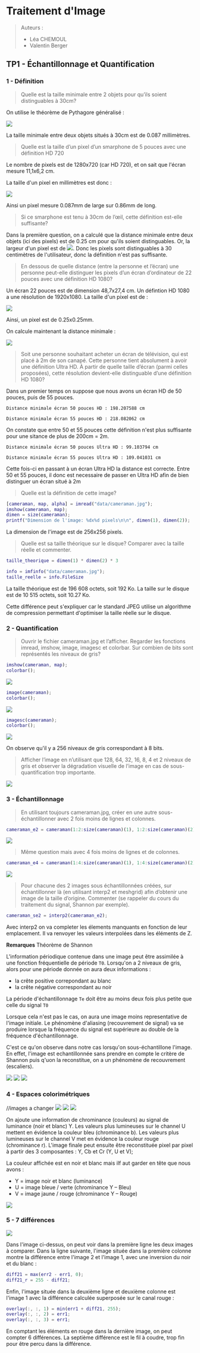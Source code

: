 # Traitement d'Image

> Auteurs :
>
> * Léa CHEMOUL
> * Valentin Berger

## TP1 - Échantillonnage et Quantification

### 1 - Définition

> Quelle est la taille minimale entre 2 objets pour qu’ils soient distinguables à 30cm?

On utilise le théorème de Pythagore généralisé :

![](https://latex.codecogs.com/svg.latex?a^2&space;=&space;b^2&space;&plus;&space;c^2&space;-&space;2&space;b&space;c&space;\cos(\alpha)\\&space;=&space;30^2&space;&plus;&space;30^2&space;-&space;2&space;\cdot&space;30&space;\cdot&space;30&space;\cdot&space;cos(\frac{1}{60})\\&space;=&space;0.008727&space;\text{&space;cm})

La taille minimale entre deux objets situés à 30cm est de 0.087 millimètres.

> Quelle est la taille d’un pixel d’un smarphone de 5 pouces avec une définition HD 720

Le nombre de pixels est de 1280x720 (car HD 720), et on sait que l'écran mesure 11,1x6,2 cm.

La taille d'un pixel en millimètres est donc :

![](https://latex.codecogs.com/svg.latex?\frac{111}{1280},&space;\frac{620}{720}&space;=&space;0.086719,&space;0.861111)

Ainsi un pixel mesure 0.087mm de large sur 0.86mm de long.

>  Si ce smarphone est tenu à 30cm de l’œil, cette définition est-elle suffisante?

Dans la première question, on a calculé que la distance minimale entre deux objets (ici des pixels) est de 0.25 cm pour qu'ils soient distinguables. Or, la largeur d'un pixel est de ![](https://latex.codecogs.com/svg.latex?\inline&space;0.008&space;\text{&space;cm},&space;0.086&space;\text{&space;cm}&space;\lt&space;0.0087&space;\text{&space;cm}). Donc les pixels sont distinguables à 30 centimètres de l'utilisateur, donc la définition n'est pas suffisante.

> En dessous de quelle distance (entre la personne et l’écran) une personne peut-elle distinguer les pixels d’un écran d’ordinateur de 22 pouces avec une définition HD 1080?

Un écran 22 pouces est de dimension 48,7x27,4 cm. Un défintion HD 1080 a une résolution de 1920x1080. La taille d'un pixel est de :

![](https://latex.codecogs.com/svg.latex?\frac{487}{1920},&space;\frac{274}{1080}&space;=&space;0.253646,&space;0.253704)

Ainsi, un pixel est de 0.25x0.25mm.

On calcule maintenant la distance minimale :

![](https://latex.codecogs.com/svg.latex?a^2&space;=&space;2&space;d^2&space;-&space;2&space;d^2&space;\cos(\frac{1}{60})&space;\quad&space;\text{&space;avec&space;}&space;d&space;\text{&space;étant&space;la&space;distance&space;}&space;(d&space;:=&space;b&space;=&space;c)\\&space;a^2&space;=&space;2&space;d^2&space;(1&space;-&space;\cos(\frac{1}{60}))\\&space;\Leftrightarrow&space;d^2&space;=&space;2&space;\frac{a^2}{1&space;-&space;\cos(\frac{1}{60})}\\&space;\Leftrightarrow&space;d&space;=&space;\sqrt{\frac{a^2}{2&space;(1&space;-&space;\cos(\frac{1}{60}))}})

> Soit une personne souhaitant acheter un écran de télévision, qui est placé à 2m de son canapé.
Cette personne tient absolument à avoir une définition Ultra HD. À partir de quelle taille
d’écran (parmi celles proposées), cette résolution devient-elle distinguable d’une définition HD
1080?

Dans un premier temps on suppose que nous avons un écran HD de 50 pouces, puis de 55 pouces.

```
Distance minimale écran 50 pouces HD : 198.207588 cm

Distance minimale écran 55 pouces HD : 218.082062 cm
```

On constate que entre 50 et 55 pouces cette définition n'est plus suffisante pour une sitance de plus de 200cm = 2m.

```
Distance minimale écran 50 pouces Ultra HD : 99.103794 cm

Distance minimale écran 55 pouces Ultra HD : 109.041031 cm
```

Cette fois-ci en passant à un écran Ultra HD la distance est correcte.
Entre 50 et 55 pouces, il donc est necessaire de passer en Ultra HD afin de bien distinguer un écran situé à 2m

> Quelle est la définition de cette image?

```matlab
[cameraman, map, alpha] = imread("data/cameraman.jpg");
imshow(cameraman, map);
dimen = size(cameraman);
printf("Dimension de l'image: %dx%d pixels\n\n", dimen(1), dimen(2));
```

La dimension de l'image est de 256x256 pixels.

> Quelle est sa taille théorique sur le disque? Comparer avec la taille réelle et commenter.

```matlab
taille_theorique = dimen(1) * dimen(2) * 3

info = imfinfo("data/cameraman.jpg");
taille_reelle = info.FileSize
```

La taille théorique est de 196 608 octets, soit 192 Ko.
La taille sur le disque est de 10 515 octets, soit 10.27 Ko.

Cette différence peut s'expliquer car le standard JPEG utilise un algorithme de compression permettant d'optimiser la taille réelle sur le disque.

### 2 - Quantification

> Ouvrir le fichier cameraman.jpg et l’afficher. Regarder les fonctions imread, imshow, image, imagesc et colorbar. Sur combien de bits sont représentés les niveaux de gris?

```matlab
imshow(cameraman, map);
colorbar();
```

![](output/cameraman-imshow.png)

```matlab
image(cameraman);
colorbar();
```

![](output/cameraman-image.png)

```matlab
imagesc(cameraman);
colorbar();
```

![](output/cameraman-imagesc.png)

On observe qu'il y a 256 niveaux de gris correspondant à 8 bits.

> Afficher l’image en n’utilisant que 128, 64, 32, 16, 8, 4 et 2 niveaux de gris et observer la dégradation visuelle de l’image en cas de sous-quantification trop importante.

![](output/cameraman-niveaux-gris.png)

### 3 - Échantillonnage

> En utilisant toujours cameraman.jpg, créer en une autre sous-échantillonner avec 2 fois moins de lignes et colonnes.

```matlab
cameraman_e2 = cameraman(1:2:size(cameraman)(1), 1:2:size(cameraman)(2));
```

![](output/cameraman-sous-ech2.png)

> Même question mais avec 4 fois moins de lignes et de colonnes.

```matlab
cameraman_e4 = cameraman(1:4:size(cameraman)(1), 1:4:size(cameraman)(2));
```

![](output/cameraman-sous-ech4.png)

> Pour chacune des 2 images sous échantillonnées créées, sur échantillonner là (en utilisant interp2 et meshgrid) afin d’obtenir une image de la taille d’origine. Commenter (se rappeler du cours du traitement du signal, Shannon par exemple).

```matlab
cameraman_se2 = interp2(cameraman_e2);
```

Avec interp2 on va completer les élements manquants en fonction de leur emplacement.
Il va renvoyer les valeurs interpolées dans les éléments de Z.

**Remarques** Théorème de Shannon

L'information périodique contenue dans une image peut être assimilée à une fonction fréquentielle
de période `T0`.
Lorsqu'on a 2 niveaux de gris, alors pour une période donnée on aura deux informations :
- la crête positive correpondant au blanc
- la crête négative correspondant au noir

La période d'échantillonnage `Te` doit être au moins deux fois plus petite que celle du signal `T0`

Lorsque cela n'est pas le cas, on aura une image moins representative de l'image initiale.
Le phénomène d'aliasing (recouvrement de signal) va se produire lorsque la fréquence du signal est
supérieure au double de la fréquence d'échantillonnage.

C'est ce qu'on observe dans notre cas lorsqu'on sous-échantillone l'image.
En effet, l'image est echantillonnée sans prendre en compte le critère de Shannon puis q'uon la reconstitue, on a un phénomène de recouvrement (escaliers).

![](output/cameraman-imshow.png)
![](output/cameraman-sur-ech2.png)
![](output/cameraman-sur-ech4.png)

### 4 - Espaces colorimétriques

//images a changer
![](output/pool-imshow.png)
![](output/pool-channels.png)
![](output/pool-channels-yuv.png)

On ajoute une information de chrominance (couleurs) au signal de luminance (noir et blanc) Y.
Les valeurs plus lumineuses sur le channel U mettent en évidence la couleur bleu (chrominance b).
Les valeurs plus lumineuses sur le channel V met en évidence la couleur rouge (chrominance r).
L'image finale peut ensuite être reconstituée pixel par pixel à partir des 3 composantes : Y, Cb et Cr (Y, U et V);

La couleur affichée est en noir et blanc mais ilf aut garder en tête que nous avons :
- Y = image noir et blanc (luminance)
- U = image bleue / verte (chrominance Y – Bleu)
- V = image jaune / rouge (chrominance Y – Rouge)

![](output/pool-channels-hsv.png)

### 5 - 7 différences

![](output/7differences-diff.png)

Dans l'image ci-dessus, on peut voir dans la première ligne les deux images à comparer. Dans la ligne suivante, l'image située dans la première colonne montre la différence entre l'image 2 et l'image 1, avec une inversion du noir et du blanc :

```matlab
diff21 = max(err2 - err1, 0);
diff21_r = 255 - diff21;
```

Enfin, l'image située dans la deuxième ligne et deuxième colonne est l'image 1 avec la différence calculée superposée sur le canal rouge :

```matlab
overlay(:, :, 1) = min(err1 + diff21, 255);
overlay(:, :, 2) = err1;
overlay(:, :, 3) = err1;
```

En comptant les éléments en rouge dans la dernière image, on peut compter 6 différences. La septième différence est le fil à coudre, trop fin pour être percu dans la différence.
